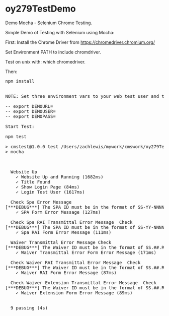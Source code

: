 # oy279TestDemo

Demo Mocha - Selenium Chrome Testing.

Simple Demo of Testing with Selenium using Mocha:

First:  Install the Chrome Driver from https://chromedriver.chromium.org/

Set Environment PATH to include chromdriver.

Test on unix with:  which chromedriver.

Then:
<PRE>
npm install


NOTE: Set three environment vars to your web test user and test password:

-- export DEMOURL=<URL to Test Site>
-- export DEMOUSER=<demo user>
-- export DEMOPASS=<demo pass>

Start Test:

npm test

> cmstest@1.0.0 test /Users/zachlewis/mywork/cmswork/oy279TestDemo
> mocha



  Website Up 
    ✓ Website Up and Running (1682ms)
    ✓ Title Found
    ✓ Show Login Page (84ms)
    ✓ Login Test User (1617ms)

  Check Spa Error Message 
[***DEBUG***] The SPA ID must be in the format of SS-YY-NNNN or SS-YY-NNNN-xxxx !
    ✓ SPA Form Error Message (127ms)

  Check Spa RAI Transmittal Error Message  Check
[***DEBUG***] The SPA ID must be in the format of SS-YY-NNNN or SS-YY-NNNN-xxxx !
    ✓ Spa RAI Form Error Message (111ms)

  Waiver Transmittal Error Message Check 
[***DEBUG***] The Waiver ID must be in the format of SS.##.R##.M## or SS.####.R##.## !
    ✓ Waiver Transmittal Error Form Error Message (171ms)

  Check Waiver RAI Transmittal Error Message  Check
[***DEBUG***] The Waiver ID must be in the format of SS.##.R##.M## or SS.####.R##.## !
    ✓ Waiver RAI Form Error Message (87ms)

  Check Waiver Extension Transmittal Error Message  Check
[***DEBUG***] The Waiver ID must be in the format of SS.##.R##.M## or SS.####.R##.## !
    ✓ Waiver Extension Form Error Message (89ms)


  9 passing (4s)
  </PRE>

